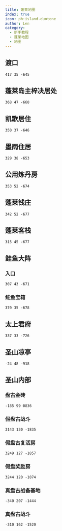 ```yaml
---
title: 蓬莱地图
index: true
icon: ph:island-duotone
author: Len
category:
  - 新手教程	
  - 蓬莱地图
  - 地图
---
```


## 渡口

```X,Y,Z
417 35 -645
```

## 蓬莱岛主梓决居处

```X,Y,Z
368 47 -660
```

## 凯歌居住

```X,Y,Z
350 37 -646
```

## 墨雨住居

```X,Y,Z
329 38 -653
```

## 公用炼丹房

```X,Y,Z
353 52 -674
```

## 蓬莱钱庄

```X,Y,Z
342 52 -677
```

## 蓬莱客栈

```X,Y,Z
315 45 -677
```

## 鲑鱼大阵

### 入口

```X,Y,Z
307 43 -671
```

### 鲑鱼宝箱

```X,Y,Z
370 35 -678
```

## 太上君府

```X,Y,Z
337 33 -726
```

## 圣山凉亭

```X,Y,Z
-24 48 -918
```

## 圣山内部

### 盘古金砖

```X,Y,Z
-185 99 0836
```

### 假盘古战斗

```X,Y,Z
3143 130 -1835
```

### 假盘古复活房

```X,Y,Z
3249 127 -1857
```

### 假盘奖励房

```X,Y,Z
3244 128 -1874
```

### 真盘古战备基地

```X,Y,Z
-340 207 -1444
```

### 真盘古战斗

```X,Y,Z
-310 162 -1520
```

